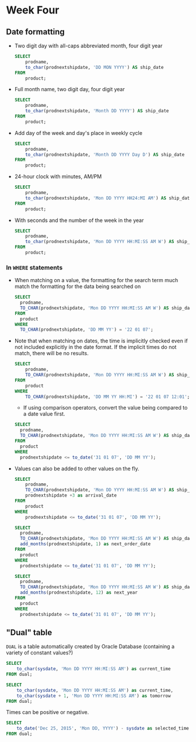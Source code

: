 # Week Four

## Date formatting

- Two digit day with all-caps abbreviated month, four digit year

  ```sql
  SELECT
      prodname,
      to_char(prodnextshipdate, 'DD MON YYYY') AS ship_date
  FROM
      product;
  ```

- Full month name, two digit day, four digit year

  ```sql
  SELECT
      prodname,
      to_char(prodnextshipdate, 'Month DD YYYY') AS ship_date
  FROM
      product;
  ```

- Add day of the week and day's place in weekly cycle

  ```sql
  SELECT
      prodname,
      to_char(prodnextshipdate, 'Month DD YYYY Day D') AS ship_date
  FROM
      product;
  ```

- 24-hour clock with minutes, AM/PM

  ```sql
  SELECT
      prodname,
      to_char(prodnextshipdate, 'Mon DD YYYY HH24:MI AM') AS ship_date
  FROM
      product;
  ```

- With seconds and the number of the week in the year

  ```sql
  SELECT
      prodname,
      to_char(prodnextshipdate, 'Mon DD YYYY HH:MI:SS AM W') AS ship_date
  FROM
      product;
  ```

### In `WHERE` statements

- When matching on a value, the formatting for the search term much match the
  formatting for the data being searched on

  ```sql
  SELECT
    prodname,
    TO_CHAR(prodnextshipdate, 'Mon DD YYYY HH:MI:SS AM W') AS ship_date
  FROM
    product
  WHERE
    TO_CHAR(prodnextshipdate, 'DD MM YY') = '22 01 07';
  ```

- Note that when matching on dates, the time is implicitly checked even if not
  included explicitly in the date format. If the implicit times do not match,
  there will be no results.

  ```sql
  SELECT
      prodname,
      TO_CHAR(prodnextshipdate, 'Mon DD YYYY HH:MI:SS AM W') AS ship_date
  FROM
      product
  WHERE
      TO_CHAR(prodnextshipdate, 'DD MM YY HH:MI') = '22 01 07 12:01';
  ```

  - If using comparison operators, convert the value being compared to a date
    value first.

  ```sql
  SELECT
    prodname,
    TO_CHAR(prodnextshipdate, 'Mon DD YYYY HH:MI:SS AM W') AS ship_date
  FROM
    product
  WHERE
    prodnextshipdate <= to_date('31 01 07', 'DD MM YY');
  ```

- Values can also be added to other values on the fly.

  ```sql
  SELECT
      prodname,
      TO_CHAR(prodnextshipdate, 'Mon DD YYYY HH:MI:SS AM W') AS ship_date,
      prodnextshipdate +3 as arrival_date
  FROM
      product
  WHERE
      prodnextshipdate <= to_date('31 01 07', 'DD MM YY');
  ```

  ```sql
  SELECT
    prodname,
    TO_CHAR(prodnextshipdate, 'Mon DD YYYY HH:MI:SS AM W') AS ship_date,
    add_months(prodnextshipdate, 1) as next_order_date
  FROM
    product
  WHERE
    prodnextshipdate <= to_date('31 01 07', 'DD MM YY');
  ```

  ```sql
  SELECT
    prodname,
    TO_CHAR(prodnextshipdate, 'Mon DD YYYY HH:MI:SS AM W') AS ship_date,
    add_months(prodnextshipdate, 12) as next_year
  FROM
    product
  WHERE
    prodnextshipdate <= to_date('31 01 07', 'DD MM YY');
  ```

## "Dual" table

`DUAL` is a table automatically created by Oracle Database (containing a variety
of constant values?)

```sql
SELECT
    to_char(sysdate, 'Mon DD YYYY HH:MI:SS AM') as current_time
FROM dual;
```

```sql
SELECT
    to_char(sysdate, 'Mon DD YYYY HH:MI:SS AM') as current_time,
    to_char(sysdate + 1, 'Mon DD YYYY HH:MI:SS AM') as tomorrow
FROM dual;
```

Times can be positive or negative.

```sql
SELECT
    to_date('Dec 25, 2015', 'Mon DD, YYYY') - sysdate as selected_time
FROM dual;
```
